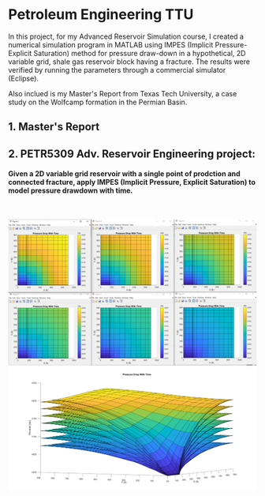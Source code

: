# Petroleum Engineering TTU
In this project, for my Advanced Reservoir Simulation course, I created a numerical simulation program in MATLAB using IMPES (Implicit Pressure-Explicit Saturation) method for pressure draw-down in a hypothetical, 2D variable grid, shale gas reservoir block having a fracture. The results were verified by running the parameters through a commercial simulator (Eclipse).

Also inclued is my Master's Report from Texas Tech University, a case study on the Wolfcamp formation in the Permian Basin.

<h2>1. Master's Report</h2>
<h2>2. PETR5309 Adv. Reservoir Engineering project:</h2>
  <h4>Given a 2D variable grid reservoir with a single point of prodction and connected fracture,
  apply IMPES (Implicit Pressure, Explicit Saturation) to model pressure drawdown with time.</h4>

  <br>

![alt text](https://github.com/kgb89/Petr_Engr/blob/master/2D_pressure_drawdown.png)
![alt text](https://github.com/kgb89/Petr_Engr/blob/master/3D_pressure_drawdown4.png)


